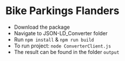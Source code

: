 # Bike Parkings Flanders

* Download the package
* Navigate to JSON-LD_Converter folder
* Run `npm install` & `npm run build`
* To run project: `node ConverterClient.js`
* The result can be found in the folder `output`
